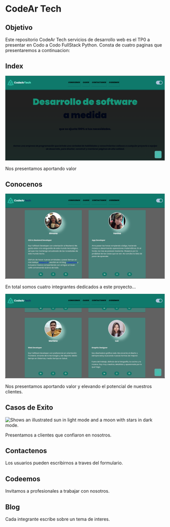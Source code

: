 # CodeAr Tech
## Objetivo 
Este repositorio  CodeAr  Tech  servicios  de  desarrollo web  es  el  TP0  a  presentar  en  Codo  a  Codo  FullStack Python. 
Consta de cuatro paginas que presentaremos a continuacion:
## Index 
<picture>
  <img alt="Shows an illustrated sun in light mode and a moon with stars in dark mode." src="assets/imgs/readme-web-01.png">
</picture>

Nos presentamos aportando valor 

## Conocenos 
<picture>
  <img alt="Shows an illustrated sun in light mode and a moon with stars in dark mode." src="assets/imgs/readme-web-02.png">
</picture>

En total somos cuatro integrantes dedicados a este proyecto...

<picture>
  <img alt="Shows an illustrated sun in light mode and a moon with stars in dark mode." src="assets/imgs/readme-web-03.png">
</picture>

Nos presentamos aportando valor y elevando el potencial de nuestros clientes. 

## Casos de Exito 

<picture>
  <img alt="Shows an illustrated sun in light mode and a moon with stars in dark mode." src="assets/imgs/readme-web-05.png">
</picture>

Presentamos a clientes que confiaron en nosotros. 

## Contactenos 

Los usuarios pueden escribirnos a traves del formulario. 

## Codeemos 

Invitamos a profesionales a trabajar con nosotros.  

## Blog 

Cada integrante escribe sobre un tema de interes. 

